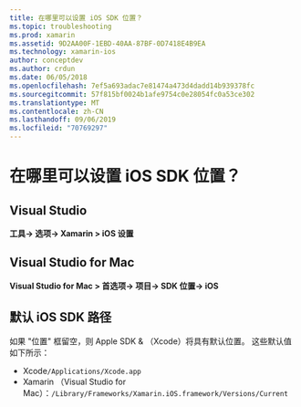 ```yaml
---
title: 在哪里可以设置 iOS SDK 位置？
ms.topic: troubleshooting
ms.prod: xamarin
ms.assetid: 9D2AA00F-1EBD-40AA-87BF-0D7418E4B9EA
ms.technology: xamarin-ios
author: conceptdev
ms.author: crdun
ms.date: 06/05/2018
ms.openlocfilehash: 7ef5a693adac7e81474a473d4dadd14b939378fc
ms.sourcegitcommit: 57f815bf0024b1afe9754c0e28054fc0a53ce302
ms.translationtype: MT
ms.contentlocale: zh-CN
ms.lasthandoff: 09/06/2019
ms.locfileid: "70769297"
---
```

# <a name="where-can-i-set-my-ios-sdk-locations"></a>在哪里可以设置 iOS SDK 位置？

## <a name="visual-studio"></a>Visual Studio

**工具-> 选项-> Xamarin > iOS 设置**

## <a name="visual-studio-for-mac"></a>Visual Studio for Mac

**Visual Studio for Mac > 首选项-> 项目-> SDK 位置-> iOS**

## <a name="default-ios-sdk-paths"></a>默认 iOS SDK 路径

如果 "位置" 框留空，则 Apple SDK & （Xcode）将具有默认位置。 这些默认值如下所示：

- Xcode`/Applications/Xcode.app`
- Xamarin （Visual Studio for Mac）：`/Library/Frameworks/Xamarin.iOS.framework/Versions/Current`
